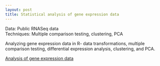 ```yaml
---
layout: post
title: Statistical analysis of gene expression data
---
```


Data: Public RNASeq data  
Techniques: Multiple comparison testing, clustering, PCA

Analyzing gene expression data in R- data transformations, multiple comparison testing, differential expression analysis, clustering, and PCA.

[Analysis of gene expression data](https://github.com/JoomiK/GeneExpression/blob/master/RNASeq_with_DNASeq.md) 

